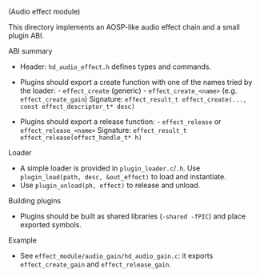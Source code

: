 (Audio effect module)

This directory implements an AOSP-like audio effect chain and a small plugin ABI.

ABI summary
 - Header: `hd_audio_effect.h` defines types and commands.
 - Plugins should export a create function with one of the names tried by the loader:
		 - `effect_create` (generic)
		 - `effect_create_<name>` (e.g. `effect_create_gain`)
	 Signature: `effect_result_t effect_create(..., const effect_descriptor_t* desc)`

 - Plugins should export a release function:
		 - `effect_release` or `effect_release_<name>`
	 Signature: `effect_result_t effect_release(effect_handle_t* h)`

Loader
 - A simple loader is provided in `plugin_loader.c`/`.h`. Use `plugin_load(path, desc, &out_effect)` to load and instantiate.
 - Use `plugin_unload(ph, effect)` to release and unload.

Building plugins
 - Plugins should be built as shared libraries (`-shared -fPIC`) and place exported symbols.

Example
 - See `effect_module/audio_gain/hd_audio_gain.c`: it exports `effect_create_gain` and `effect_release_gain`.

